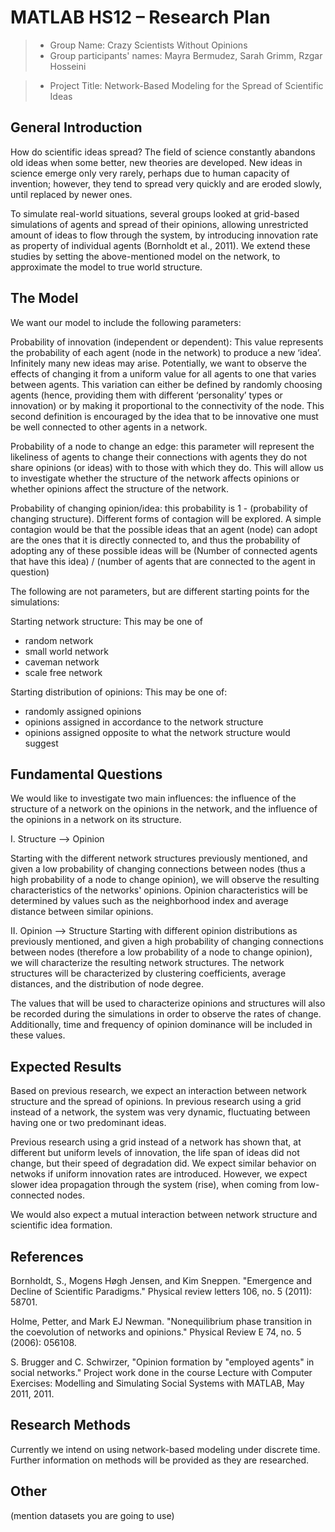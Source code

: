 # MATLAB HS12 – Research Plan


> * Group Name: Crazy Scientists Without Opinions
> * Group participants' names: 
Mayra Bermudez,
Sarah Grimm,
Rzgar Hosseini

> * Project Title: Network-Based Modeling for the Spread of Scientific Ideas

## General Introduction

How do scientific ideas spread? The field of science constantly abandons old ideas when some better, new theories are developed. New ideas in science emerge only very rarely, perhaps due to human capacity of invention; however, they tend to spread very quickly and are eroded slowly, until replaced by newer ones. 

To simulate real-world situations, several groups looked at grid-based simulations of agents and spread of their opinions, allowing unrestricted amount of ideas to flow through the system, by introducing innovation rate as property of individual agents (Bornholdt et al., 2011). We extend these studies by setting the above-mentioned model on the network, to approximate the model to true world structure. 

## The Model

We want our model to include the following parameters:

Probability of innovation (independent or dependent): This value represents the probability of each agent (node in the network) to produce a new ‘idea’.  Infinitely many new ideas may arise. Potentially, we want to observe the effects of changing it from a uniform value for all agents to one that varies between agents. This variation can either be defined by randomly choosing agents (hence, providing them with different ‘personality’ types or innovation) or by making it proportional to the connectivity of the node. This second definition is encouraged by the idea that to be innovative one must be well connected to other agents in a network.

Probability of a node to change an edge: this parameter will represent the likeliness of agents to change their connections with agents they do not share opinions (or ideas) with to those with which they do. This will allow us to investigate whether the structure of the network affects opinions or whether opinions affect the structure of the network.

Probability of changing opinion/idea: this probability is 1 - (probability of changing structure). Different forms of contagion will be explored. A simple contagion would be that the possible ideas that an agent (node) can adopt are the ones that it is directly connected to, and thus the probability of adopting any of these possible ideas will be 
(Number of connected agents that have this idea) / (number of agents that are connected to the agent in question)

The following are not parameters, but are different starting points for the simulations:

Starting network structure: This may be one of
- random network
- small world network
- caveman network
- scale free network

Starting distribution of opinions: This may be one of:
- randomly assigned opinions
- opinions assigned in accordance to the network structure
- opinions assigned opposite to what the network structure would suggest



## Fundamental Questions

We would like to investigate two main influences: the influence of the structure of a network on the opinions in the network, and the influence of the opinions in a network on its structure.

I. Structure --> Opinion

Starting with the different network structures previously mentioned, and given a low probability of changing connections between nodes (thus a high probability of a node to change opinion), we will observe the resulting characteristics of the networks' opinions. Opinion characteristics will be determined by values such as the neighborhood index and average distance between similar opinions.


II. Opinion --> Structure
Starting with different opinion distributions as previously mentioned, and given a high probability of changing connections between nodes (therefore a low probability of a node to change opinion), we will characterize the resulting network structures. The network structures will be characterized by clustering coefficients, average distances, and the distribution of node degree.


The values that will be used to characterize opinions and structures will also be recorded during the simulations in order to observe the rates of change. Additionally, time and frequency of opinion dominance will be included in these values.



## Expected Results

Based on previous research, we expect an interaction between network structure and the spread of opinions. In previous research using a grid instead of a network, the system was very dynamic, fluctuating between having one or two predominant ideas. 

Previous research using a grid instead of a network has shown that, at different but uniform levels of innovation, the life span of ideas did not change, but their speed of degradation did. We expect similar behavior on netwoks if uniform innovation rates are introduced. However, we expect slower idea propagation through the system (rise), when coming from low-connected nodes.

We would also expect a mutual interaction between network structure and scientific idea formation.


## References 

Bornholdt, S., Mogens Høgh Jensen, and Kim Sneppen. "Emergence and Decline of Scientific Paradigms." Physical review letters 106, no. 5 (2011): 58701.

Holme, Petter, and Mark EJ Newman. "Nonequilibrium phase transition in the coevolution of networks and opinions." Physical Review E 74, no. 5 (2006): 056108.

S. Brugger and C. Schwirzer, "Opinion formation by "employed agents" in social networks." Project work done in the course Lecture with Computer Exercises: Modelling and Simulating Social Systems with MATLAB, May 2011, 2011.


## Research Methods

Currently we intend on using network-based modeling under discrete time. Further information on methods will be provided as they are researched.

## Other

(mention datasets you are going to use)
